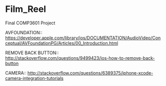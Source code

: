 Film_Reel
=========

Final COMP3601 Project

AVFOUNDATION:: 
https://developer.apple.com/library/ios/DOCUMENTATION/AudioVideo/Conceptual/AVFoundationPG/Articles/00_Introduction.html

REMOVE BACK BUTTON::
http://stackoverflow.com/questions/9499423/ios-how-to-remove-back-button

CAMERA::
http://stackoverflow.com/questions/6389375/iphone-xcode-camera-integration-tutorials
